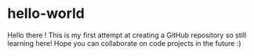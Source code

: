 # hello-world

Hello there ! 
This is my first attempt at creating a GitHub repository so still learning here!
Hope you can collaborate on code projects in the future :)
